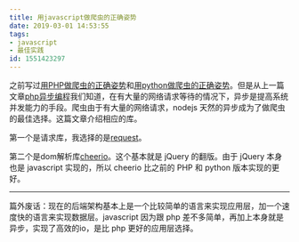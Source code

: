 ```yaml
---
title: 用javascript做爬虫的正确姿势
date: 2019-03-01 14:53:55
tags: 
- javascript
- 最佳实践
id: 1551423297
---
```

之前写过[用PHP做爬虫的正确姿势](/posts/1538110935/)和[用python做爬虫的正确姿势](/posts/1529320519/)。但是从上一篇文章[php异步编程](/posts/1547608999/)我们知道，在有大量的网络请求等待的情况下，异步是提高系统并发能力的手段。爬虫由于有大量的网络请求，nodejs 天然的异步成为了做爬虫的最佳选择。这篇文章介绍相应的库。

第一个是请求库，我选择的是[request](https://github.com/request/request)。

第二个是dom解析库[cheerio](https://github.com/cheeriojs/cheerio)。这个基本就是 jQuery 的翻版。由于 jQuery 本身也是 javascript 实现的，所以 cheerio 比之前的 PHP 和 python 版本实现的更好。

--------------------------------
篇外废话：现在的后端架构基本上是一个比较简单的语言来实现应用层，加一个速度快的语言来实现数据层。javascript 因为跟 php 差不多简单，再加上本身就是异步，实现了高效的io，是比 php 更好的应用层选择。